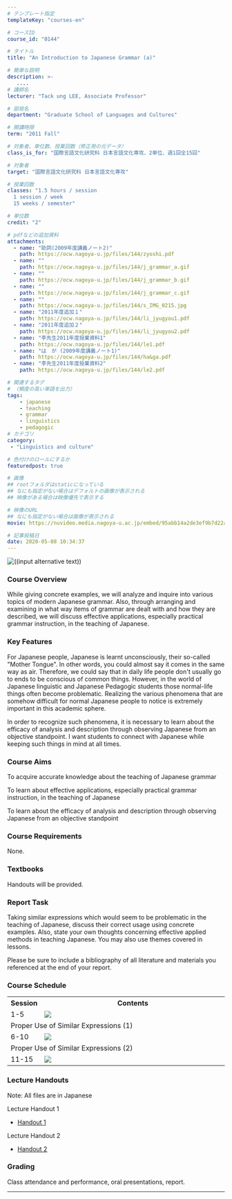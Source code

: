```yaml
---
# テンプレート指定
templateKey: "courses-en"

# コースID
course_id: "0144"

# タイトル
title: "An Introduction to Japanese Grammar (a)"

# 簡単な説明
description: >-
   ....
# 講師名
lecturer: "Tack ung LEE, Associate Professor"

# 部局名
department: "Graduate School of Languages and Cultures"

# 開講時限
term: "2011	Fall"

# 対象者、単位数、授業回数（修正用の元データ）
class_is_for: "国際言語文化研究科 日本言語文化専攻、2単位、週1回全15回"

# 対象者
target: "国際言語文化研究科 日本言語文化専攻"

# 授業回数
classes: "1.5 hours / session
  1 session / week
  15 weeks / semester"

# 単位数
credit: "2"

# pdfなどの追加資料
attachments:
  - name: "助詞(2009年度講義ノート2)" 
    path: https://ocw.nagoya-u.jp/files/144/zyoshi.pdf
  - name: "" 
    path: https://ocw.nagoya-u.jp/files/144/j_grammar_a.gif
  - name: "" 
    path: https://ocw.nagoya-u.jp/files/144/j_grammar_b.gif
  - name: "" 
    path: https://ocw.nagoya-u.jp/files/144/j_grammar_c.gif
  - name: "" 
    path: https://ocw.nagoya-u.jp/files/144/s_IMG_0215.jpg
  - name: "2011年度追加１" 
    path: https://ocw.nagoya-u.jp/files/144/li_jyugyou1.pdf
  - name: "2011年度追加２" 
    path: https://ocw.nagoya-u.jp/files/144/li_jyugyou2.pdf
  - name: "李先生2011年度授業資料1" 
    path: https://ocw.nagoya-u.jp/files/144/le1.pdf
  - name: "は　が (2009年度講義ノート1)" 
    path: https://ocw.nagoya-u.jp/files/144/ha&ga.pdf
  - name: "李先生2011年度授業資料2" 
    path: https://ocw.nagoya-u.jp/files/144/le2.pdf

# 関連するタグ
# （頻度の高い単語を出力）
tags:
    - japanese
    - teaching
    - grammar
    - linguistics
    - pedagogic
# カテゴリ
category:
 - "Linguistics and culture"

# 色付けのロールにするか
featuredpost: true

# 画像
## rootフォルダはstaticになっている
## なにも指定がない場合はデフォルトの画像が表示される
## 映像がある場合は映像優先で表示する

# 映像のURL
## なにも指定がない場合は画像が表示される
movie: https://nuvideo.media.nagoya-u.ac.jp/embed/95abb14a2de3ef9b7d22acdc00930c6d871f1bba

# 記事投稿日
date: 2020-05-08 10:34:37
---
```


![((input alternative text))](https://ocw.nagoya-u.jp/files/144/s_IMG_0215.jpg)

### Course Overview

While giving concrete examples, we will analyze and inquire into various topics of modern Japanese grammar. Also, through arranging and examining in what way items of grammar are dealt with and how they are described, we will discuss effective applications, especially practical grammar instruction, in the teaching of Japanese.

### Key Features

For Japanese people, Japanese is learnt unconsciously, their so-called "Mother Tongue". In other words, you could almost say it comes in the same way as air. Therefore, we could say that in daily life people don't usually go to ends to be conscious of common things. However, in the world of Japanese linguistic and Japanese Pedagogic students those normal-life things often become problematic. Realizing the various phenomena that are somehow difficult for normal Japanese people to notice is extremely important in this academic sphere.

In order to recognize such phenomena, it is necessary to learn about the efficacy of analysis and description through observing Japanese from an objective standpoint. I want students to connect with Japanese while keeping such things in mind at all times.

### Course Aims

To acquire accurate knowledge about the teaching of Japanese grammar

To learn about effective applications, especially practical grammar instruction, in the teaching of Japanese

To learn about the efficacy of analysis and description through observing Japanese from an objective standpoint

### Course Requirements

None.

### Textbooks

Handouts will be provided.

### Report Task

Taking similar expressions which would seem to be problematic in the teaching of Japanese, discuss their correct usage using concrete examples. Also, state your own thoughts concerning effective applied methods in teaching Japanese. You may also use themes covered in lessons.

Please be sure to include a bibliography of all literature and materials you referenced at the end of your report.

<h3>Course Schedule</h3>
<table class="basic" width="455">
<tr>
<th width="20" class="center">Session</th>
<th width="435" class="center">Contents</th>
</tr>
<tr>
<td width="20" class="center">1-5</td>
<td width="435">
<img src=https://ocw.nagoya-u.jp/files/144/j_grammar_a.gif> 
</td>
</tr>
<tr>
<td colspan="3" class="left">Proper Use of Similar Expressions (1)</td>
</tr>
<tr>
<td width="20" class="center">6-10</td>
<td width="435">
<img src=https://ocw.nagoya-u.jp/files/144/j_grammar_b.gif>
</td>
</tr>
<tr>
<td colspan="3" class="left">Proper Use of Similar Expressions (2)</td>
</tr>
<tr>
<td width="20" class="center">11-15</td>
<td width="435">
<img src=https://ocw.nagoya-u.jp/files/144/j_grammar_c.gif>
</td>
</tr>
</table>

### Lecture Handouts

Note: All files are in Japanese

Lecture Handout 1

- [Handout 1 ](https://ocw.nagoya-u.jp/files/144/ha&ga.pdf)

Lecture Handout 2

- [Handout 2](https://ocw.nagoya-u.jp/files/144/zyoshi.pdf)

### Grading

Class attendance and performance, oral presentations, report.

---

